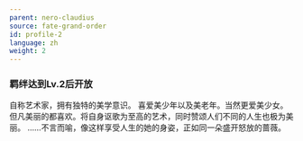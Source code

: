 ```yaml
---
parent: nero-claudius
source: fate-grand-order
id: profile-2
language: zh
weight: 2
---
```


### 羁绊达到Lv.2后开放

自称艺术家，拥有独特的美学意识。
喜爱美少年以及美老年。当然更爱美少女。
但凡美丽的都喜欢。将自身讴歌为至高的艺术，同时赞颂人们不同的人生也极为美丽。
……不言而喻，像这样享受人生的她的身姿，正如同一朵盛开怒放的蔷薇。
